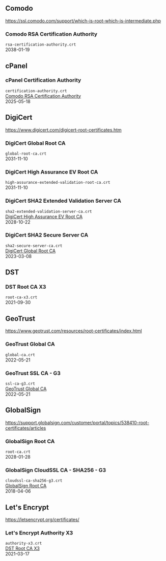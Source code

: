 ## Comodo
https://ssl.comodo.com/support/which-is-root-which-is-intermediate.php

### Comodo RSA Certification Authority
`rsa-certification-authority.crt`  
2038-01-19

## cPanel

### cPanel Certification Authority
`certification-authority.crt`  
[Comodo RSA Certification Authority](#comodo-rsa-certification-authority)  
2025-05-18


## DigiCert
https://www.digicert.com/digicert-root-certificates.htm

### DigiCert Global Root CA
`global-root-ca.crt`  
2031-11-10

### DigiCert High Assurance EV Root CA
`high-assurance-extended-validation-root-ca.crt`  
2031-11-10

### DigiCert SHA2 Extended Validation Server CA
`sha2-extended-validation-server-ca.crt`  
[DigiCert High Assurance EV Root CA](#digicert-high-assurance-ev-root-ca)  
2028-10-22

### DigiCert SHA2 Secure Server CA
`sha2-secure-server-ca.crt`  
[DigiCert Global Root CA](#digicert-global-root-ca)  
2023-03-08


## DST

### DST Root CA X3
`root-ca-x3.crt`  
2021-09-30


## GeoTrust
https://www.geotrust.com/resources/root-certificates/index.html

### GeoTrust Global CA
`global-ca.crt`  
2022-05-21

### GeoTrust SSL CA - G3
`ssl-ca-g3.crt`  
[GeoTrust Global CA](#geotrust-global-ca)  
2022-05-21


## GlobalSign
https://support.globalsign.com/customer/portal/topics/538410-root-certificates/articles

### GlobalSign Root CA
`root-ca.crt`  
2028-01-28

### GlobalSign CloudSSL CA - SHA256 - G3
`cloudssl-ca-sha256-g3.crt`  
[GlobalSign Root CA](#globalsign-root-ca)  
2018-04-06


## Let's Encrypt
https://letsencrypt.org/certificates/

### Let's Encrypt Authority X3
`authority-x3.crt`  
[DST Root CA X3](#dst-root-ca-x3)  
2021-03-17


